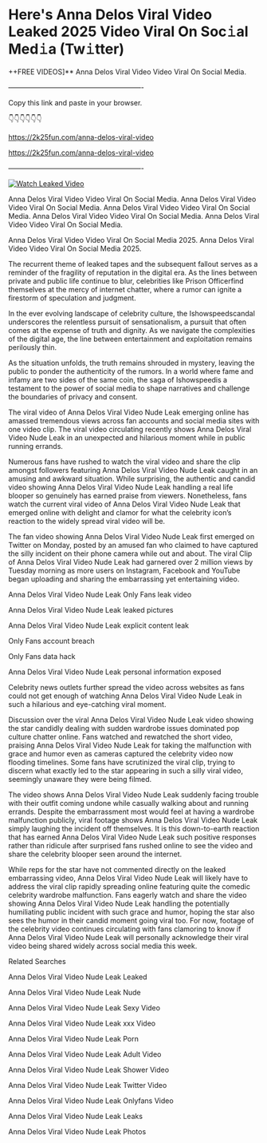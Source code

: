 # Here's Anna Delos Viral Video Leaked 2025 Video Viral On Soc𝚒al Med𝚒a (Tw𝚒tter)

++FREE VIDEOS]** Anna Delos Viral Video Video Viral On Social Media.

———————————————————-

Copy this link and paste in your browser.

👇👇👇👇👇👇

https://2k25fun.com/anna-delos-viral-video

https://2k25fun.com/anna-delos-viral-video

———————————————————-

[![Watch Leaked Video](https://miro.medium.com/v2/resize:fit:828/format:webp/1*cilzJN44JGOrTw9NJCrNHA.gif "Watch Leaked Video")](https://2k25fun.com/anna-delos-viral-video)

Anna Delos Viral Video Video Viral On Social Media. Anna Delos Viral Video Video Viral On Social Media. Anna Delos Viral Video Video Viral On Social Media. Anna Delos Viral Video Video Viral On Social Media. Anna Delos Viral Video Video Viral On Social Media.

Anna Delos Viral Video Video Viral On Social Media 2025. Anna Delos Viral Video Video Viral On Social Media 2025.

The recurrent theme of leaked tapes and the subsequent fallout serves as a reminder of the fragility of reputation in the digital era. As the lines between private and public life continue to blur, celebrities like Prison Officerfind themselves at the mercy of internet chatter, where a rumor can ignite a firestorm of speculation and judgment.

In the ever evolving landscape of celebrity culture, the Ishowspeedscandal underscores the relentless pursuit of sensationalism, a pursuit that often comes at the expense of truth and dignity. As we navigate the complexities of the digital age, the line between entertainment and exploitation remains perilously thin.

As the situation unfolds, the truth remains shrouded in mystery, leaving the public to ponder the authenticity of the rumors. In a world where fame and infamy are two sides of the same coin, the saga of Ishowspeedis a testament to the power of social media to shape narratives and challenge the boundaries of privacy and consent.

The viral video of Anna Delos Viral Video Nude Leak emerging online has amassed tremendous views across fan accounts and social media sites with one video clip. The viral video circulating recently shows Anna Delos Viral Video Nude Leak in an unexpected and hilarious moment while in public running errands.

Numerous fans have rushed to watch the viral video and share the clip amongst followers featuring Anna Delos Viral Video Nude Leak caught in an amusing and awkward situation. While surprising, the authentic and candid video showing Anna Delos Viral Video Nude Leak handling a real life blooper so genuinely has earned praise from viewers. Nonetheless, fans watch the current viral video of Anna Delos Viral Video Nude Leak that emerged online with delight and clamor for what the celebrity icon’s reaction to the widely spread viral video will be.

The fan video showing Anna Delos Viral Video Nude Leak first emerged on Twitter on Monday, posted by an amused fan who claimed to have captured the silly incident on their phone camera while out and about. The viral Clip of Anna Delos Viral Video Nude Leak had garnered over 2 million views by Tuesday morning as more users on Instagram, Facebook and YouTube began uploading and sharing the embarrassing yet entertaining video.

Anna Delos Viral Video Nude Leak Only Fans leak video

Anna Delos Viral Video Nude Leak leaked pictures

Anna Delos Viral Video Nude Leak explicit content leak

Only Fans account breach

Only Fans data hack

Anna Delos Viral Video Nude Leak personal information exposed

Celebrity news outlets further spread the video across websites as fans could not get enough of watching Anna Delos Viral Video Nude Leak in such a hilarious and eye-catching viral moment.

Discussion over the viral Anna Delos Viral Video Nude Leak video showing the star candidly dealing with sudden wardrobe issues dominated pop culture chatter online. Fans watched and rewatched the short video, praising Anna Delos Viral Video Nude Leak for taking the malfunction with grace and humor even as cameras captured the celebrity video now flooding timelines. Some fans have scrutinized the viral clip, trying to discern what exactly led to the star appearing in such a silly viral video, seemingly unaware they were being filmed.

The video shows Anna Delos Viral Video Nude Leak suddenly facing trouble with their outfit coming undone while casually walking about and running errands. Despite the embarrassment most would feel at having a wardrobe malfunction publicly, viral footage shows Anna Delos Viral Video Nude Leak simply laughing the incident off themselves. It is this down-to-earth reaction that has earned Anna Delos Viral Video Nude Leak such positive responses rather than ridicule after surprised fans rushed online to see the video and share the celebrity blooper seen around the internet.

While reps for the star have not commented directly on the leaked embarrassing video, Anna Delos Viral Video Nude Leak will likely have to address the viral clip rapidly spreading online featuring quite the comedic celebrity wardrobe malfunction. Fans eagerly watch and share the video showing Anna Delos Viral Video Nude Leak handling the potentially humiliating public incident with such grace and humor, hoping the star also sees the humor in their candid moment going viral too. For now, footage of the celebrity video continues circulating with fans clamoring to know if Anna Delos Viral Video Nude Leak will personally acknowledge their viral video being shared widely across social media this week.

Related Searches

Anna Delos Viral Video Nude Leak Leaked

Anna Delos Viral Video Nude Leak Nude

Anna Delos Viral Video Nude Leak Sexy Video

Anna Delos Viral Video Nude Leak xxx Video

Anna Delos Viral Video Nude Leak Porn

Anna Delos Viral Video Nude Leak Adult Video

Anna Delos Viral Video Nude Leak Shower Video

Anna Delos Viral Video Nude Leak Twitter Video

Anna Delos Viral Video Nude Leak Onlyfans Video

Anna Delos Viral Video Nude Leak Leaks

Anna Delos Viral Video Nude Leak Photos